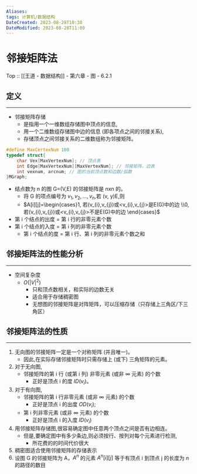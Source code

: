 ```yaml
---
Aliases: 
tags: 计算机/数据结构 
DateCreated: 2023-08-28T10:38
DateModified: 2023-08-28T11:09
---
```

# 邻接矩阵法

Top :: [[王道 - 数据结构]] - 第六章 - 图 - 6.2.1

## 定义
---
- 邻接矩阵存储
	- 是指用一个一维数组存储图中顶点的信息,
	- 用一个二维数组存储图中边的信息 (即各项点之间的邻接关系),
	- 存储顶点之间邻接关系的二维数组称为邻接矩阵。

```cpp
#define MaxCertexNum 100
typedef struct{
	char Vex[MaxVertexNum]; // 顶点表
	int Edge[MaxVertexNum][MaxVertexNum]; // 邻接矩阵，边表
	int vexnum, arcnum; // 图的当前顶点数和边数/弧数 
}MGraph;
```

- 结点数为 n 的图 G=(V,E) 的邻接矩阵是 nxn 的。
	- 将 G 的项点编号为 $v_{1},v_{2},\dots,v_{n}$,若 (v, y)E,则
	- $A[i][j]=\begin{cases}1, 若(v_{i},v_{j})或<v_{i},v_{j}>是E(G)中的边 \\0, 若(v_{i},v_{j})或<v_{i},v_{j}>不是E(G)中的边   \end{cases}$
- 第 i 个结点的出度 = 第 i 行的非零元素个数
- 第 i 个结点的入度 = 第 i 列的非零元素个数
	- 第 i 个结点的度 = 第 i 行、第 i 列的非零元素个数之和

## 邻接矩阵法的性能分析
---
- 空间复杂度
	- $O(|V|^{2})$
		- 只和顶点数相关，和实际的边数无关
		- 适合用于存储稠密图
		- 无想图的邻接矩阵是对阵矩阵，可以压缩存储（只存储上三角区/下三角区）

## 邻接矩阵法的性质
---
1. 无向图的邻接矩阵一定是一个对称矩阵 (并且唯一)。
	- 因此,在实际存储邻接矩阵时只需存储上 (或下) 三角矩阵的元素。
2. 对于无向图,
	- 邻接矩阵的第 i 行 (或第 i 列) 非零元素 (或非 $\infty$ 元素) 的个数
		- 正好是顶点 i 的度 $ID(v_{i})$。
3. 对于有向图,
	- 邻接矩阵的第 i 行非零元素 (或非 $\infty$ 元素) 的个数
		- 正好是顶点 i 的出度 $OD(v_{i})$;
	- 第 i 列非零元素 (或非 $\infty$ 元素) 的个数
		- 正好是顶点 i 的入度 $ID(v_{i})$
4. 用邻接矩阵存储图,很容易确定图中任意两个顶点之间是否有边相连。
	- 但是,要确定图中有多少条边,则必须按行、按列对每个元素进行检测,
		- 所花费的的时间代价很大
5. 稠密图适合使用邻接矩阵的存储表示
6. 设图 G 的邻接矩阵为 A，$A^{n}$ 的元素 $A^{n}[i][j]$ 等于有顶点 i 到顶点 j 的长度为 n 的路径的数目
